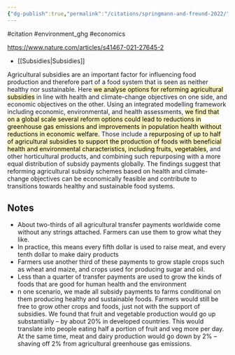 ```yaml
---
{"dg-publish":true,"permalink":"/citations/springmann-and-freund-2022/","created":"2024-07-15T21:02:47.970+01:00","updated":"2025-09-28T23:48:52.461+01:00"}
---
```


#citation #environment_ghg #economics 

https://www.nature.com/articles/s41467-021-27645-2

- [[Subsidies\|Subsidies]]

Agricultural subsidies are an important factor for influencing food production and therefore part of a food system that is seen as neither healthy nor sustainable. Here<mark style="background: #FFF3A3A6;"> we analyse options for reforming agricultural subsidies</mark> in line with health and climate-change objectives on one side, and economic objectives on the other. Using an integrated modelling framework including economic, environmental, and health assessments, <mark style="background: #FFF3A3A6;">we find that on a global scale several reform options could lead to reductions in greenhouse gas emissions and improvements in population health without reductions in economic welfare.</mark> Those include a <mark style="background: #FFF3A3A6;">repurposing of up to half of agricultural subsidies to support the production of foods with beneficial health and environmental characteristics, including fruits, vegetables</mark>, and other horticultural products, and combining such repurposing with a more equal distribution of subsidy payments globally. The findings suggest that reforming agricultural subsidy schemes based on health and climate-change objectives can be economically feasible and contribute to transitions towards healthy and sustainable food systems.

## Notes
- About two-thirds of all agricultural transfer payments worldwide come without any strings attached. Farmers can use them to grow what they like.
- In practice, this means every fifth dollar is used to raise meat, and every tenth dollar to make dairy products
- Farmers use another third of these payments to grow staple crops such as wheat and maize, and crops used for producing sugar and oil.
- Less than a quarter of transfer payments are used to grow the kinds of foods that are good for human health and the environment
- n one scenario, we made all subsidy payments to farms conditional on them producing healthy and sustainable foods. Farmers would still be free to grow other crops and foods, just not with the support of subsidies. We found that fruit and vegetable production would go up substantially – by about 20% in developed countries. This would translate into people eating half a portion of fruit and veg more per day. At the same time, meat and dairy production would go down by 2% – shaving off 2% from agricultural greenhouse gas emissions.